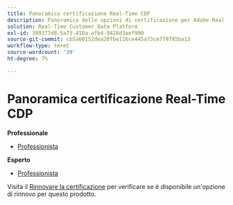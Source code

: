 ```yaml
---
title: Panoramica certificazione Real-Time CDP
description: Panoramica delle opzioni di certificazione per Adobe Real-Time CDP
solution: Real-Time Customer Data Platform
exl-id: 389377d8-5a73-418a-afb4-9428d3aef990
source-git-commit: cb5a60152dea20fbe116ce445a73ce779785ba13
workflow-type: tm+mt
source-wordcount: '39'
ht-degree: 7%

---
```


# Panoramica certificazione Real-Time CDP

**Professionale**

* [Professionista](/help/certifications/rtcdp/rtcdp-p-business.md) <!--AD0-E602-->

**Esperto**

* [Professionista](/help/certifications/rtcdp/rtcdp-e-technical.md) <!--AD0-E600 and E601-->

Visita il [Rinnovare la certificazione](/help/certifications/renew.md) per verificare se è disponibile un&#39;opzione di rinnovo per questo prodotto.
